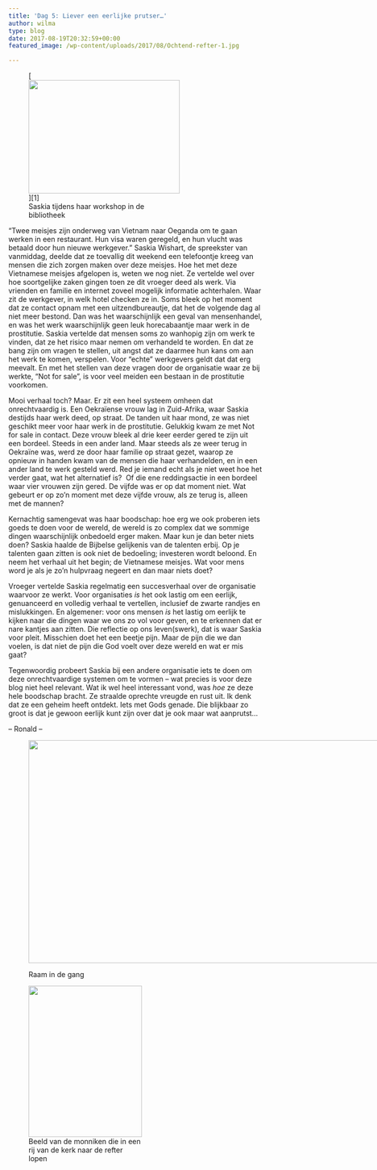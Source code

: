 ```yaml
---
title: 'Dag 5: Liever een eerlijke prutser…'
author: wilma
type: blog
date: 2017-08-19T20:32:59+00:00
featured_image: /wp-content/uploads/2017/08/Ochtend-refter-1.jpg

---
```

<figure id="attachment_2745" style="width: 300px" class="wp-caption alignright">[<img class="wp-image-2745 size-medium" src="http://www.kloosterboerderijfestival.nl/wp-content/uploads/2017/08/DSC08587-300x225.jpg" alt="" width="300" height="225" srcset="http://www.kloosterboerderijfestival.nl/wp-content/uploads/2017/08/DSC08587-300x225.jpg 300w, http://www.kloosterboerderijfestival.nl/wp-content/uploads/2017/08/DSC08587-768x576.jpg 768w, http://www.kloosterboerderijfestival.nl/wp-content/uploads/2017/08/DSC08587-785x589.jpg 785w, http://www.kloosterboerderijfestival.nl/wp-content/uploads/2017/08/DSC08587-600x450.jpg 600w, http://www.kloosterboerderijfestival.nl/wp-content/uploads/2017/08/DSC08587.jpg 1024w" sizes="(max-width: 300px) 100vw, 300px" />][1]<figcaption class="wp-caption-text">Saskia tijdens haar workshop in de bibliotheek</figcaption></figure> 

&#8220;Twee meisjes zijn onderweg van Vietnam naar Oeganda om te gaan werken in een restaurant. Hun visa waren geregeld, en hun vlucht was betaald door hun nieuwe werkgever.&#8221; Saskia Wishart, de spreekster van vanmiddag, deelde dat ze toevallig dit weekend een telefoontje kreeg van mensen die zich zorgen maken over deze meisjes. Hoe het met deze Vietnamese meisjes afgelopen is, weten we nog niet. Ze vertelde wel over hoe soortgelijke zaken gingen toen ze dit vroeger deed als werk. Via vrienden en familie en internet zoveel mogelijk informatie achterhalen. Waar zit de werkgever, in welk hotel checken ze in. Soms bleek op het moment dat ze contact opnam met een uitzendbureautje, dat het de volgende dag al niet meer bestond. Dan was het waarschijnlijk een geval van mensenhandel, en was het werk waarschijnlijk geen leuk horecabaantje maar werk in de prostitutie. Saskia vertelde dat mensen soms zo wanhopig zijn om werk te vinden, dat ze het risico maar nemen om verhandeld te worden. En dat ze bang zijn om vragen te stellen, uit angst dat ze daarmee hun kans om aan het werk te komen, verspelen. Voor &#8220;echte&#8221; werkgevers geldt dat dat erg meevalt. En met het stellen van deze vragen door de organisatie waar ze bij werkte, &#8220;Not for sale&#8221;, is voor veel meiden een bestaan in de prostitutie voorkomen.

Mooi verhaal toch? Maar. Er zit een heel systeem omheen dat onrechtvaardig is. Een Oekraïense vrouw lag in Zuid-Afrika, waar Saskia destijds haar werk deed, op straat. De tanden uit haar mond, ze was niet geschikt meer voor haar werk in de prostitutie. Gelukkig kwam ze met Not for sale in contact. Deze vrouw bleek al drie keer eerder gered te zijn uit een bordeel. Steeds in een ander land. Maar steeds als ze weer terug in Oekraïne was, werd ze door haar familie op straat gezet, waarop ze opnieuw in handen kwam van de mensen die haar verhandelden, en in een ander land te werk gesteld werd. Red je iemand echt als je niet weet hoe het verder gaat, wat het alternatief is?  Of die ene reddingsactie in een bordeel waar vier vrouwen zijn gered. De vijfde was er op dat moment niet. Wat gebeurt er op zo&#8217;n moment met deze vijfde vrouw, als ze terug is, alleen met de mannen?

Kernachtig samengevat was haar boodschap: hoe erg we ook proberen iets goeds te doen voor de wereld, de wereld is zo complex dat we sommige dingen waarschijnlijk onbedoeld erger maken. Maar kun je dan beter niets doen? Saskia haalde de Bijbelse gelijkenis van de talenten erbij. Op je talenten gaan zitten is ook niet de bedoeling; investeren wordt beloond. En neem het verhaal uit het begin; de Vietnamese meisjes. Wat voor mens word je als je zo’n hulpvraag negeert en dan maar niets doet?

Vroeger vertelde Saskia regelmatig een succesverhaal over de organisatie waarvoor ze werkt. Voor organisaties _is_ het ook lastig om een eerlijk, genuanceerd en volledig verhaal te vertellen, inclusief de zwarte randjes en mislukkingen. En algemener: voor ons mensen _is_ het lastig om eerlijk te kijken naar die dingen waar we ons zo vol voor geven, en te erkennen dat er nare kantjes aan zitten. Die reflectie op ons leven(swerk), dat is waar Saskia voor pleit. Misschien doet het een beetje pijn. Maar de pijn die we dan voelen, is dat niet de pijn die God voelt over deze wereld en wat er mis gaat?

Tegenwoordig probeert Saskia bij een andere organisatie iets te doen om deze onrechtvaardige systemen om te vormen – wat precies is voor deze blog niet heel relevant. Wat ik wel heel interessant vond, was _hoe_ ze deze hele boodschap bracht. Ze straalde oprechte vreugde en rust uit. Ik denk dat ze een geheim heeft ontdekt. Iets met Gods genade. Die blijkbaar zo groot is dat je gewoon eerlijk kunt zijn over dat je ook maar wat aanprutst…

&#8211; Ronald &#8211;<figure id="attachment_2747" style="width: 785px" class="wp-caption aligncenter">

[<img class="wp-image-2747 size-large" src="http://www.kloosterboerderijfestival.nl/wp-content/uploads/2017/08/mooi-785x442.jpg" alt="" width="785" height="442" srcset="http://www.kloosterboerderijfestival.nl/wp-content/uploads/2017/08/mooi-785x442.jpg 785w, http://www.kloosterboerderijfestival.nl/wp-content/uploads/2017/08/mooi-300x169.jpg 300w, http://www.kloosterboerderijfestival.nl/wp-content/uploads/2017/08/mooi-768x432.jpg 768w, http://www.kloosterboerderijfestival.nl/wp-content/uploads/2017/08/mooi-600x338.jpg 600w, http://www.kloosterboerderijfestival.nl/wp-content/uploads/2017/08/mooi.jpg 1024w" sizes="(max-width: 785px) 100vw, 785px" />][2]<figcaption class="wp-caption-text">Raam in de gang</figcaption></figure> <figure id="attachment_2748" style="width: 225px" class="wp-caption aligncenter">[<img class="wp-image-2748 size-medium" src="http://www.kloosterboerderijfestival.nl/wp-content/uploads/2017/08/DSCN4951-225x300.jpg" alt="" width="225" height="300" srcset="http://www.kloosterboerderijfestival.nl/wp-content/uploads/2017/08/DSCN4951-225x300.jpg 225w, http://www.kloosterboerderijfestival.nl/wp-content/uploads/2017/08/DSCN4951.jpg 576w" sizes="(max-width: 225px) 100vw, 225px" />][3]<figcaption class="wp-caption-text">Beeld van de monniken die in een rij van de kerk naar de refter lopen</figcaption></figure> 

&nbsp;

 [1]: http://www.kloosterboerderijfestival.nl/wp-content/uploads/2017/08/DSC08587.jpg
 [2]: http://www.kloosterboerderijfestival.nl/wp-content/uploads/2017/08/mooi.jpg
 [3]: http://www.kloosterboerderijfestival.nl/wp-content/uploads/2017/08/DSCN4951.jpg